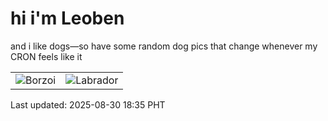 # hi i'm Leoben

and i like dogs—so have some random dog pics that change whenever my CRON feels like it

|  |  |
|--------|----------|
| ![Borzoi](https://random-dog-vercel.vercel.app/api/random-borzoi?v=1756550134) | ![Labrador](https://random-dog-vercel.vercel.app/api/random-labrador?v=1756550134) |

Last updated: 2025-08-30 18:35 PHT
